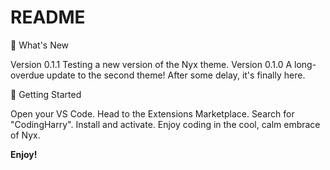 # README

🌟 What's New

Version 0.1.1
Testing a new version of the Nyx theme.
Version 0.1.0
A long-overdue update to the second theme! After some delay, it's finally here.

🚀 Getting Started

Open your VS Code.
Head to the Extensions Marketplace.
Search for "CodingHarry".
Install and activate.
Enjoy coding in the cool, calm embrace of Nyx.

**Enjoy!**
